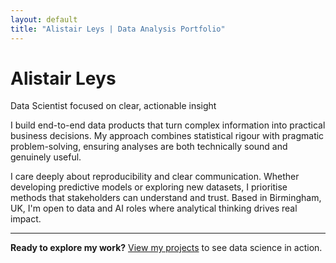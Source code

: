 ```yaml
---
layout: default
title: "Alistair Leys | Data Analysis Portfolio"
---
```


# Alistair Leys

<p class="tagline">Data Scientist focused on clear, actionable insight</p>

I build end-to-end data products that turn complex information into practical business decisions. My approach combines statistical rigour with pragmatic problem-solving, ensuring analyses are both technically sound and genuinely useful.

I care deeply about reproducibility and clear communication. Whether developing predictive models or exploring new datasets, I prioritise methods that stakeholders can understand and trust. Based in Birmingham, UK, I'm open to data and AI roles where analytical thinking drives real impact.

---

**Ready to explore my work?** [View my projects](/projects/) to see data science in action.
